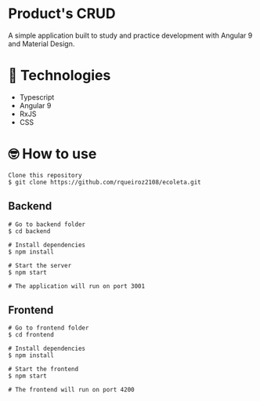 # Product's CRUD

A simple application built to study and practice development with Angular 9 and Material Design.

# 🚀 Technologies

- Typescript
- Angular 9
- RxJS
- CSS

# 🤓 How to use

```
Clone this repository
$ git clone https://github.com/rqueiroz2108/ecoleta.git
```

## Backend

```
# Go to backend folder
$ cd backend

# Install dependencies
$ npm install

# Start the server
$ npm start

# The application will run on port 3001
```

## Frontend

```
# Go to frontend folder
$ cd frontend

# Install dependencies
$ npm install

# Start the frontend
$ npm start

# The frontend will run on port 4200
```
